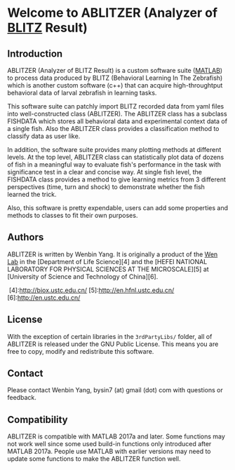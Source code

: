Welcome to ABLITZER (Analyzer of [BLITZ][1] Result)
======================
Introduction
------------
ABLITZER (Analyzer of BLITZ Result) is a custom software suite ([MATLAB][2]) to process data produced by BLITZ (Behavioral Learning In The Zebrafish) which is another custom software (c++) that can acquire high-throughtput behavioral data of larval zebrafish in learning tasks.

This software suite can patchly import BLITZ recorded data from yaml files into well-constructed class (ABLITZER). The ABLITZER class has a subclass FISHDATA which stores all behavioral data and experimental context data of a single fish. Also the ABLITZER class provides a classification method to classify data as user like. 

In addition, the software suite provides many plotting methods at different levels. At the top level, ABLITZER class can statistically plot data of dozens of fish in a meaningful way to evaluate fish's performance in the task with significance test in a clear and concise way. At single fish level, the FISHDATA class provides a method to give learning metrics from 3 different perspectives (time, turn and shock) to demonstrate whether the fish learned the trick.

Also, this software is pretty expendable, users can add some properties and methods to classes to fit their own purposes. 

[1]:https://github.com/Wenlab/BLITZ
[2]:https://www.mathworks.com/products/matlab.html


Authors
-------

ABLITZER is written by Wenbin Yang. It is originally a  product of the [Wen Lab][3] in the [Department of Life Science][4] and the [HEFEI NATIONAL LABORATORY FOR PHYSICAL SCIENCES AT THE MICROSCALE][5] at [University of Science and Technology of China][6]. 

  [3]:http://www.wenlab.org/
  [4]:http://biox.ustc.edu.cn/
  [5]:http://en.hfnl.ustc.edu.cn/
  [6]:http://en.ustc.edu.cn/
  
  
License
-------
With the exception of certain libraries in the `3rdPartyLibs/` folder, all of ABLITZER is released under the GNU Public License. This means you are free to copy, modify and redistribute this software. 

Contact
-------
Please contact Wenbin Yang, bysin7 (at) gmail (dot) com with questions or feedback.


Compatibility
--------------
ABLITZER is compatible with MATLAB 2017a and later.
Some functions may not work well since some used build-in functions only introduced after MATLAB 2017a.
People use MATLAB with earlier versions may need to update some functions to make the ABLITZER function well.
